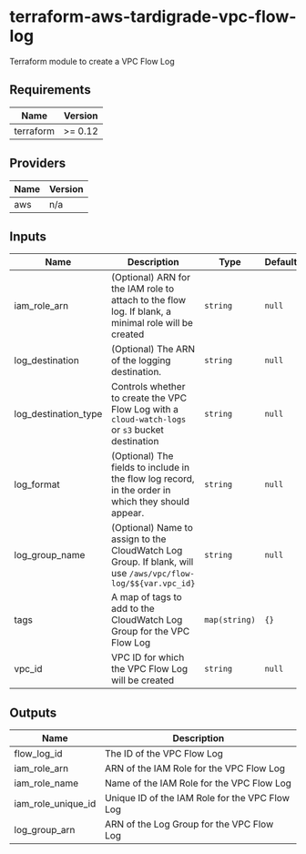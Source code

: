 # terraform-aws-tardigrade-vpc-flow-log

Terraform module to create a VPC Flow Log


<!-- BEGIN TFDOCS -->
## Requirements

| Name | Version |
|------|---------|
| terraform | >= 0.12 |

## Providers

| Name | Version |
|------|---------|
| aws | n/a |

## Inputs

| Name | Description | Type | Default | Required |
|------|-------------|------|---------|:--------:|
| iam\_role\_arn | (Optional) ARN for the IAM role to attach to the flow log. If blank, a minimal role will be created | `string` | `null` | no |
| log\_destination | (Optional) The ARN of the logging destination. | `string` | `null` | no |
| log\_destination\_type | Controls whether to create the VPC Flow Log with a `cloud-watch-logs` or `s3` bucket destination | `string` | `null` | no |
| log\_format | (Optional) The fields to include in the flow log record, in the order in which they should appear. | `string` | `null` | no |
| log\_group\_name | (Optional) Name to assign to the CloudWatch Log Group. If blank, will use `/aws/vpc/flow-log/$${var.vpc_id}` | `string` | `null` | no |
| tags | A map of tags to add to the CloudWatch Log Group for the VPC Flow Log | `map(string)` | `{}` | no |
| vpc\_id | VPC ID for which the VPC Flow Log will be created | `string` | `null` | no |

## Outputs

| Name | Description |
|------|-------------|
| flow\_log\_id | The ID of the VPC Flow Log |
| iam\_role\_arn | ARN of the IAM Role for the VPC Flow Log |
| iam\_role\_name | Name of the IAM Role for the VPC Flow Log |
| iam\_role\_unique\_id | Unique ID of the IAM Role for the VPC Flow Log |
| log\_group\_arn | ARN of the Log Group for the VPC Flow Log |

<!-- END TFDOCS -->
